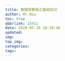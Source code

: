 ```yaml
---
title: 数据库教程之基础知识
author: Mr.Niu
toc: true
abbrlink: 15411
date: 2020-05-18 18:39:46
updated:
img:
top_img:
categories:
tags:
---
```







